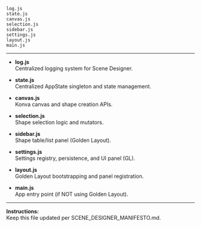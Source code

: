 ```filelist
log.js
state.js
canvas.js
selection.js
sidebar.js
settings.js
layout.js
main.js
```

---

- **log.js**  
  Centralized logging system for Scene Designer.

- **state.js**  
  Centralized AppState singleton and state management.

- **canvas.js**  
  Konva canvas and shape creation APIs.

- **selection.js**  
  Shape selection logic and mutators.

- **sidebar.js**  
  Shape table/list panel (Golden Layout).

- **settings.js**  
  Settings registry, persistence, and UI panel (GL).

- **layout.js**  
  Golden Layout bootstrapping and panel registration.

- **main.js**  
  App entry point (if NOT using Golden Layout).

---
**Instructions:**  
Keep this file updated per SCENE_DESIGNER_MANIFESTO.md.
